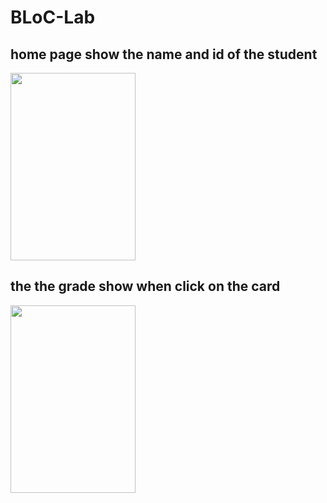 # BLoC-Lab

## home page show the name and id of the student  
<img src="https://github.com/ohob745/BLoC-Lab/assets/110139139/21c63850-4f2e-4fc4-a6a9-ee57a1354d88" width="200" height="300">





## the the grade show when click on the card

<img src="https://github.com/ohob745/BLoC-Lab/assets/110139139/d41ab624-6729-46d3-89e5-c69f773899f8" width="200" height="300">

